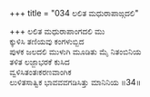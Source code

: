 +++
title = "034 ಲಲಿತ ಮಧುರಾಪಾಙ್ಗದಲಿ"

+++
ಲಲಿತ ಮಧುರಾಪಾಂಗದಲಿ ಮು  
ಕ್ಕುಳಿಸಿ ತಣಿಯವು ಕಂಗಳುಬ್ಬಿದ  
ಪುಳಕ ಜಲದಲಿ ಮುಳುಗಿ ಮೂಡಿತು ಮೈ ನಿತಂಬಿನಿಯ  
ತಳಿತ ಲಜ್ಜಾಭರಕೆ ಕುಸಿದ  
ವ್ವಳಿಸಿತಂತಃಕರಣವಾಂಗಿಕ  
ಲುಳಿತಸಾತ್ವಿಕ ಭಾವವವಗಡಿಸಿತ್ತು ಮಾನಿನಿಯ      ॥34॥